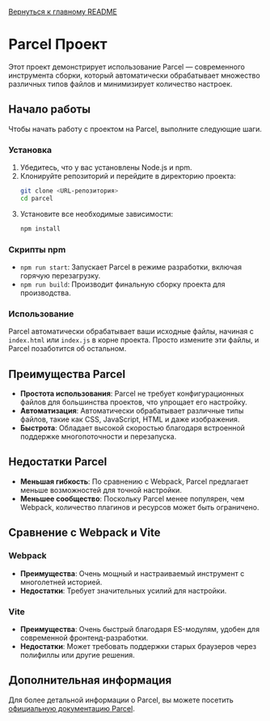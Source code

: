 [Вернуться к главному README](../README.md)

# Parcel Проект

Этот проект демонстрирует использование Parcel — современного инструмента сборки, который автоматически обрабатывает множество различных типов файлов и минимизирует количество настроек.

## Начало работы

Чтобы начать работу с проектом на Parcel, выполните следующие шаги.

### Установка

1. Убедитесь, что у вас установлены Node.js и npm.
2. Клонируйте репозиторий и перейдите в директорию проекта:
   ```sh
   git clone <URL-репозитория>
   cd parcel
   ```
3. Установите все необходимые зависимости:
   ```sh
   npm install
   ```

### Скрипты npm

- `npm run start`: Запускает Parcel в режиме разработки, включая горячую перезагрузку.
- `npm run build`: Производит финальную сборку проекта для производства.

### Использование

Parcel автоматически обрабатывает ваши исходные файлы, начиная с `index.html` или `index.js` в корне проекта. Просто измените эти файлы, и Parcel позаботится об остальном.

## Преимущества Parcel

- **Простота использования**: Parcel не требует конфигурационных файлов для большинства проектов, что упрощает его настройку.
- **Автоматизация**: Автоматически обрабатывает различные типы файлов, такие как CSS, JavaScript, HTML и даже изображения.
- **Быстрота**: Обладает высокой скоростью благодаря встроенной поддержке многопоточности и перезапуска.

## Недостатки Parcel

- **Меньшая гибкость**: По сравнению с Webpack, Parcel предлагает меньше возможностей для точной настройки.
- **Меньшее сообщество**: Поскольку Parcel менее популярен, чем Webpack, количество плагинов и ресурсов может быть ограничено.

## Сравнение с Webpack и Vite

### Webpack

- **Преимущества**: Очень мощный и настраиваемый инструмент с многолетней историей.
- **Недостатки**: Требует значительных усилий для настройки.

### Vite

- **Преимущества**: Очень быстрый благодаря ES-модулям, удобен для современной фронтенд-разработки.
- **Недостатки**: Может требовать поддержки старых браузеров через полифиллы или другие решения.

## Дополнительная информация

Для более детальной информации о Parcel, вы можете посетить [официальную документацию Parcel](https://parceljs.org/).

